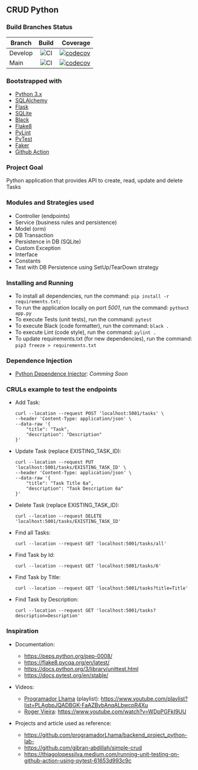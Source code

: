 ## CRUD Python

### Build Branches Status

| Branch        | Build         | Coverage  |
| ------------- |:-------------:| ---------:|
| Develop       | ![CI](https://github.com/oseasjs/crud-python/workflows/CI/badge.svg?branch=develop) | [![codecov](https://codecov.io/gh/oseasjs/crud-python/branch/develop/graph/badge.svg)](https://codecov.io/gh/oseasjs/crud-python/branch/develop) |
| Main          | ![CI](https://github.com/oseasjs/crud-python/workflows/CI/badge.svg?branch=main)  | [![codecov](https://codecov.io/gh/oseasjs/crud-python/branch/main/graph/badge.svg)](https://codecov.io/gh/oseasjs/crud-python/branch/main) |

### Bootstrapped with

- [Python 3.x](https://www.python.org/doc)
- [SQLAlchemy](https://docs.sqlalchemy.org/en/14/)
- [Flask](https://flask.palletsprojects.com/en/2.1.x/)
- [SQLite](https://www.sqlite.org/docs.html)
- [Black](https://pypi.org/project/black/)
- [Flake8](https://flake8.pycqa.org/en/latest/)
- [PyLint](https://pylint.pycqa.org/en/latest/)
- [PyTest](https://docs.pytest.org/en/6.2.x/contents.html)
- [Faker](https://faker.readthedocs.io/en/master/)
- [Github Action](https://github.com/features/actions)

### Project Goal

Python application that provides API to create, read, update and delete Tasks

### Modules and Strategies used

- Controller (endpoints)
- Service (business rules and persistence)
- Model (orm)
- DB Transaction
- Persistence in DB (SQLite)
- Custom Exception
- Interface
- Constants
- Test with DB Persistence using SetUp/TearDown strategy

### Installing and Running

- To install all dependencies, run the command: `pip install -r requirements.txt;`
- To run the application locally on port _5001_, run the command: `python3 app.py`
- To execute Tests (unit tests), run the command: `pytest`
- To execute Black (code formatter), run the command: `black .`
- To execute Lint (code style), run the command: `pylint .`
- To update requirements.txt (for new dependencies), run the command: `pip3 freeze > requirements.txt`

### Dependence Injection

- [Python Dependence Injector](https://github.com/ets-labs/python-dependency-injector): _Comming Soon_

### CRULs example to test the endpoints

- Add Task: 
  ```
  curl --location --request POST 'localhost:5001/tasks' \
  --header 'Content-Type: application/json' \
  --data-raw '{
      "title": "Task",
      "description": "Description"
  }'
  ```

- Update Task (replace EXISTING_TASK_ID): 
  ```
  curl --location --request PUT 'localhost:5001/tasks/EXISTING_TASK_ID' \
  --header 'Content-Type: application/json' \
  --data-raw '{
      "title": "Task Title 6a",
      "description": "Task Description 6a"
  }'
  ```

- Delete Task (replace EXISTING_TASK_ID): 
  ```
  curl --location --request DELETE 'localhost:5001/tasks/EXISTING_TASK_ID'
  ```

- Find all Tasks: 
  ```
  curl --location --request GET 'localhost:5001/tasks/all'
  ```

- Find Task by Id: 
  ```
  curl --location --request GET 'localhost:5001/tasks/6'
  ```

- Find Task by Title: 
  ```
  curl --location --request GET 'localhost:5001/tasks?title=Title'
  ```

- Find Task by Description: 
  ```
  curl --location --request GET 'localhost:5001/tasks?description=Description'
  ```


### Inspiration

- Documentation:
  - https://peps.python.org/pep-0008/
  - https://flake8.pycqa.org/en/latest/
  - https://docs.python.org/3/library/unittest.html
  - https://docs.pytest.org/en/stable/

- Videos: 

  - [Programador Lhama](https://github.com/programadorLhama) (playlist): https://www.youtube.com/playlist?list=PLAgbpJQADBGK-FaAZBvbAnqALbwcpR4Xu
  - [Roger Vieira](https://github.com/vieiraroger): https://www.youtube.com/watch?v=WDpPGFkI9UU

- Projects and article used as reference:
  - https://github.com/programadorLhama/backend_project_python-lab-
  - https://github.com/gibran-abdillah/simple-crud
  - https://thiagolopessilva.medium.com/running-unit-testing-on-github-action-using-pytest-61653d993c9c